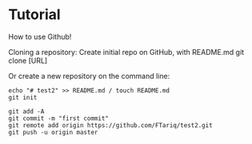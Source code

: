 # Tutorial
How to use Github!

Cloning a repository: 
Create initial repo on GitHub, with README.md
git clone [URL]

Or create a new repository on the command line:
```
echo "# test2" >> README.md / touch README.md
git init

git add -A
git commit -m "first commit"
git remote add origin https://github.com/FTariq/test2.git
git push -u origin master
```
